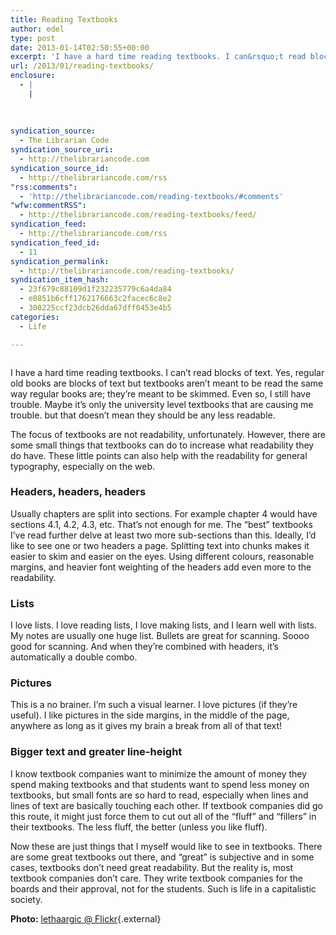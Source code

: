 ```yaml
---
title: Reading Textbooks
author: edel
type: post
date: 2013-01-14T02:50:55+00:00
excerpt: 'I have a hard time reading textbooks. I can&rsquo;t read blocks of text. Yes, regular old books are blocks of text but textbooks aren&rsquo;t meant to be read the same way regular books are; they&rsquo;re meant to be skimmed. Even so, I still have trouble. Maybe it&rsquo;s only the university level textbooks that are causing [&hellip;]'
url: /2013/01/reading-textbooks/
enclosure:
  - |
    |
        
        
        
syndication_source:
  - The Librarian Code
syndication_source_uri:
  - http://thelibrariancode.com
syndication_source_id:
  - http://thelibrariancode.com/rss
"rss:comments":
  - 'http://thelibrariancode.com/reading-textbooks/#comments'
"wfw:commentRSS":
  - http://thelibrariancode.com/reading-textbooks/feed/
syndication_feed:
  - http://thelibrariancode.com/rss
syndication_feed_id:
  - 11
syndication_permalink:
  - http://thelibrariancode.com/reading-textbooks/
syndication_item_hash:
  - 23f679c88109d1f232235779c6a4da84
  - e8851b6cff1762176663c2facec6c8e2
  - 300225ccf23dcb26dda67dff0453e4b5
categories:
  - Life

---
```

<div class="left">
  <div class="picture">
    <a href="http://www.flickr.com/photos/lethaargic"><img src="http://i.mazohyst.org/tlc/pictures/Reading%20Textbooks.png" border="0" alt="" /></a>
  </div>
</div>

I have a hard time reading textbooks. I can&#8217;t read blocks of text. Yes, regular old books are blocks of text but textbooks aren&#8217;t meant to be read the same way regular books are; they&#8217;re meant to be skimmed. Even so, I still have trouble. Maybe it&#8217;s only the university level textbooks that are causing me trouble. but that doesn&#8217;t mean they should be any less readable. <span id="more-236"></span>

The focus of textbooks are not readability, unfortunately. However, there are some small things that textbooks can do to increase what readability they do have. These little points can also help with the readability for general typography, especially on the web.

### Headers, headers, headers

Usually chapters are split into sections. For example chapter 4 would have sections 4.1, 4.2, 4.3, etc. That&#8217;s not enough for me. The &#8220;best&#8221; textbooks I&#8217;ve read further delve at least two more sub-sections than this. Ideally, I&#8217;d like to see one or two headers a page. Splitting text into chunks makes it easier to skim and easier on the eyes. Using different colours, reasonable margins, and heavier font weighting of the headers add even more to the readability.

### Lists

I love lists. I love reading lists, I love making lists, and I learn well with lists. My notes are usually one huge list. Bullets are great for scanning. Soooo good for scanning. And when they&#8217;re combined with headers, it&#8217;s automatically a double combo.

### Pictures

This is a no brainer. I&#8217;m such a visual learner. I love pictures (if they&#8217;re useful). I like pictures in the side margins, in the middle of the page, anywhere as long as it gives my brain a break from all of that text!

### Bigger text and greater line-height

I know textbook companies want to minimize the amount of money they spend making textbooks and that students want to spend less money on textbooks, but small fonts are so hard to read, especially when lines and lines of text are basically touching each other. If textbook companies did go this route, it might just force them to cut out all of the &#8220;fluff&#8221; and &#8220;fillers&#8221; in their textbooks. The less fluff, the better (unless you like fluff).

Now these are just things that I myself would like to see in textbooks. There are some great textbooks out there, and &#8220;great&#8221; is subjective and in some cases, textbooks don&#8217;t need great readability. But the reality is, most textbook companies don&#8217;t care. They write textbook companies for the boards and their approval, not for the students. Such is life in a capitalistic society.

**Photo:** [lethaargic @ Flickr][1]{.external}

<ol class="footnote">
</ol>

 [1]: http://www.flickr.com/photos/lethaargic/